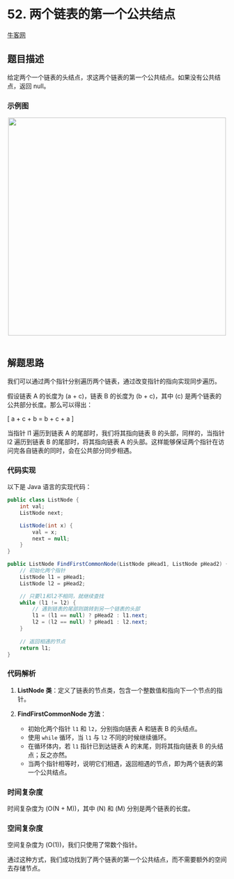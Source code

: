 # 52. 两个链表的第一个公共结点

[牛客网](https://www.nowcoder.com/practice/6ab1d9a29e88450685099d45c9e31e46?tpId=13&tqId=11189&tPage=1&rp=1&ru=/ta/coding-interviews&qru=/ta/coding-interviews/question-ranking&from=cyc_github)

## 题目描述

给定两个一个链表的头结点，求这两个链表的第一个公共结点。如果没有公共结点，返回 null。

### 示例图

<div align="center"> <img src="https://cs-notes-1256109796.cos.ap-guangzhou.myqcloud.com/5f1cb999-cb9a-4f6c-a0af-d90377295ab8.png" width="500"/> </div><br>

## 解题思路

我们可以通过两个指针分别遍历两个链表，通过改变指针的指向实现同步遍历。

假设链表 A 的长度为 \(a + c\)，链表 B 的长度为 \(b + c\)，其中 \(c\) 是两个链表的公共部分长度。那么可以得出：

\[
a + c + b = b + c + a
\]

当指针 l1 遍历到链表 A 的尾部时，我们将其指向链表 B 的头部，同样的，当指针 l2 遍历到链表 B 的尾部时，将其指向链表 A 的头部。这样能够保证两个指针在访问完各自链表的同时，会在公共部分同步相遇。

### 代码实现

以下是 Java 语言的实现代码：

```java
public class ListNode {
    int val;
    ListNode next;

    ListNode(int x) {
        val = x;
        next = null;
    }
}

public ListNode FindFirstCommonNode(ListNode pHead1, ListNode pHead2) {
    // 初始化两个指针
    ListNode l1 = pHead1;
    ListNode l2 = pHead2;

    // 只要l1和l2不相同，就继续查找
    while (l1 != l2) {
        // 遇到链表的尾部则跳转到另一个链表的头部
        l1 = (l1 == null) ? pHead2 : l1.next;
        l2 = (l2 == null) ? pHead1 : l2.next;
    }
    
    // 返回相遇的节点
    return l1;
}
```

### 代码解析

1. **ListNode 类**：定义了链表的节点类，包含一个整数值和指向下一个节点的指针。
   
2. **FindFirstCommonNode 方法**：
   - 初始化两个指针 `l1` 和 `l2`，分别指向链表 A 和链表 B 的头结点。
   - 使用 `while` 循环，当 `l1` 与 `l2` 不同的时候继续循环。
   - 在循环体内，若 `l1` 指针已到达链表 A 的末尾，则将其指向链表 B 的头结点；反之亦然。
   - 当两个指针相等时，说明它们相遇，返回相遇的节点，即为两个链表的第一个公共结点。

### 时间复杂度

时间复杂度为 \(O(N + M)\)，其中 \(N\) 和 \(M\) 分别是两个链表的长度。

### 空间复杂度

空间复杂度为 \(O(1)\)，我们只使用了常数个指针。

通过这种方式，我们成功找到了两个链表的第一个公共结点，而不需要额外的空间去存储节点。